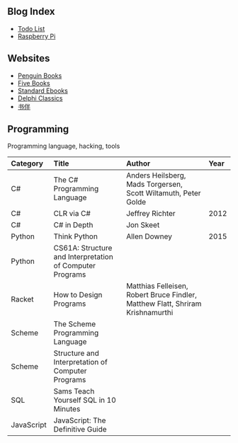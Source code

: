 ## Blog Index
 - [Todo List](https://evmn.github.io/todo.html)
 - [Raspberry Pi](https://evmn.github.io/raspberry-pi.html)

## Websites
 - [Penguin Books](https://www.penguin.com/)
 - [Five Books](https://fivebooks.com/)
 - [Standard Ebooks](https://standardebooks.org/ebooks/)
 - [Delphi Classics](https://www.delphiclassics.com/)
 - [书伴](https://bookfere.com)

## Programming

Programming language, hacking, tools

Category|Title|Author|Year
:-|:-|:-|:-
C#|The C# Programming Language|Anders Heilsberg, Mads Torgersen, Scott Wiltamuth, Peter Golde|
C#|CLR via C#|Jeffrey Richter|2012
C#|C# in Depth|Jon Skeet|
Python|Think Python|Allen Downey|2015
Python|CS61A: Structure and Interpretation of Computer Programs|
Racket|How to Design Programs|Matthias Felleisen, Robert Bruce Findler, Matthew Flatt, Shriram Krishnamurthi|
Scheme|The Scheme Programming Language|
Scheme|Structure and Interpretation of Computer Programs|
SQL|Sams Teach Yourself SQL in 10 Minutes|
JavaScript|JavaScript: The Definitive Guide|

